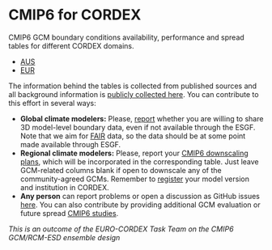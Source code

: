 # CMIP6 for CORDEX

CMIP6 GCM boundary conditions availability, performance and spread tables for different CORDEX domains.

* [AUS](CMIP6_studies_table_AUS.html)
* [EUR](CMIP6_studies_table_EUR.html)

The information behind the tables is collected from published sources and all background information is [publicly collected here](https://github.com/jesusff/cmip6-for-cordex/tree/main/CMIP6_studies). You can contribute to this effort in several ways:

 * **Global climate modelers:** Please, [report](https://github.com/jesusff/cmip6-for-cordex/blob/main/CMIP6_for_CORDEX_availability_non_ESGF.csv) whether you are willing to share 3D model-level boundary data, even if not available through the ESGF. Note that we aim for [FAIR](https://www.go-fair.org/fair-principles) data, so the data should be at some point made available through ESGF.
 * **Regional climate modelers:** Please, report your [CMIP6 downscaling plans](https://github.com/jesusff/cmip6-for-cordex/blob/main/CMIP6_downscaling_commitments.csv), which will be incorporated in the corresponding table. Just leave GCM-related columns blank if open to downscale any of the community-agreed GCMs. Remember to [register](https://cordex.org/data-access/cordex-rcm-list) your model version and institution in CORDEX.
 * **Any person** can report problems or open a discussion as GitHub issues [here](https://github.com/jesusff/cmip6-for-cordex/issues). You can also contribute by providing additional GCM evaluation or future spread [CMIP6 studies](https://github.com/jesusff/cmip6-for-cordex/tree/main/CMIP6_studies).

_This is an outcome of the EURO-CORDEX Task Team on the CMIP6 GCM/RCM-ESD ensemble design_
